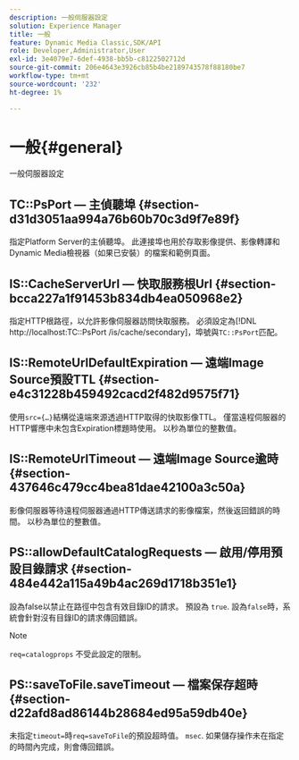 ```yaml
---
description: 一般伺服器設定
solution: Experience Manager
title: 一般
feature: Dynamic Media Classic,SDK/API
role: Developer,Administrator,User
exl-id: 3e4079e7-6def-4938-bb5b-c8122502712d
source-git-commit: 206e4643e3926cb85b4be2189743578f88180be7
workflow-type: tm+mt
source-wordcount: '232'
ht-degree: 1%

---
```


# 一般{#general}

一般伺服器設定

## TC::PsPort — 主偵聽埠 {#section-d31d3051aa994a76b60b70c3d9f7e89f}

指定Platform Server的主偵聽埠。 此連接埠也用於存取影像提供、影像轉譯和Dynamic Media檢視器（如果已安裝）的檔案和範例頁面。

## IS::CacheServerUrl — 快取服務根Url {#section-bcca227a1f91453b834db4ea050968e2}

指定HTTP根路徑，以允許影像伺服器訪問快取服務。 必須設定為[!DNL http://localhost:TC::PsPort /is/cache/secondary]，埠號與`TC::PsPort`匹配。

## IS::RemoteUrlDefaultExpiration — 遠端Image Source預設TTL {#section-e4c31228b459492cacd2f482d9575f71}

使用`src={…}`結構從遠端來源透過HTTP取得的快取影像TTL。 僅當遠程伺服器的HTTP響應中未包含Expiration標題時使用。 以秒為單位的整數值。

## IS::RemoteUrlTimeout — 遠端Image Source逾時 {#section-437646c479cc4bea81dae42100a3c50a}

影像伺服器等待遠程伺服器通過HTTP傳送請求的影像檔案，然後返回錯誤的時間。 以秒為單位的整數值。

## PS::allowDefaultCatalogRequests — 啟用/停用預設目錄請求 {#section-484e442a115a49b4ac269d1718b351e1}

設為false以禁止在路徑中包含有效目錄ID的請求。 預設為 `true`. 設為`false`時，系統會針對沒有目錄ID的請求傳回錯誤。

>[!NOTE]
>
>`req=catalogprops` 不受此設定的限制。

## PS::saveToFile.saveTimeout — 檔案保存超時 {#section-d22afd8ad86144b28684ed95a59db40e}

未指定`timeout=`時`req=saveToFile`的預設超時值。 `msec`. 如果儲存操作未在指定的時間內完成，則會傳回錯誤。
